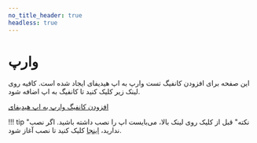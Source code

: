 ```yaml
---
no_title_header: true
headless: true
---
```


# وارپ

 این صفحه برای افزودن کانفیگ تست وارپ به اپ هیدیفای ایجاد شده است. کافیه روی لینک زیر کلیک کنید تا کانفیگ به اپ اضافه شود. 

<a href="hiddify://import/https://raw.githubusercontent.com/hiddify/hiddify-app/refs/heads/main/test.configs/warp">افزودن کانفیگ وارپ به اپ هیدیفای</a>

!!! tip "نکته"
   قبل از کلیک روی لینک بالا، می‌بایست اپ را نصب داشته باشید. اگر نصب ندارید، [اینجا](https://app.hiddify.com) کلیک کنید تا نصب آغاز شود.
